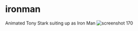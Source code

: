 # ironman
Animated Tony Stark suiting up as Iron Man 
![screenshot 170](https://user-images.githubusercontent.com/28616709/41629675-b285bd4a-73df-11e8-9b60-310b4f34bc53.png)
